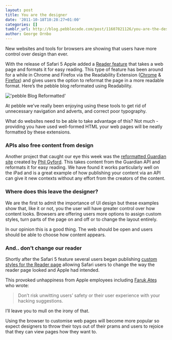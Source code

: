 ```yaml
---
layout: post
title: You are the designer
date: '2011-10-18T10:28:27+01:00'
categories: []
tumblr_url: http://blog.pebblecode.com/post/11607821126/you-are-the-designer
author: George Ornbo
---
```

<p>New websites and tools for browsers are showing that users have more control over design than ever.</p>

<p>With the release of Safari 5 Apple added a <a href="http://www.apple.com/safari/whats-new.html#reader">Reader feature</a> that takes a web page and formats it for easy reading. This type of feature has been around for a while in Chrome and Firefox via the Readability Extension (<a href="https://chrome.google.com/extensions/detail/jggheggpdocamneaacmfoipeehedigia?hl=en">Chrome</a> &amp; <a href="https://addons.mozilla.org/en-US/firefox/addon/46442/">Firefox</a>) and gives users the option to reformat the page in a more readable format. Here&rsquo;s the pebble blog reformated using Readability.</p>

<p><img src="http://media.tumblr.com/tumblr_l41z0k3U7d1qz7kgs.jpg" alt="'pebble Blog Reformatted'"/></p>

<p>At pebble we&rsquo;ve really been enjoying using these tools to get rid of unnecessary navigation and adverts, and correct poor typography.</p>

<p>What do websites need to be able to take advantage of this? Not much - providing you have used well-formed HTML your web pages will be neatly formatted by these extensions.</p>

<h3>APIs also free content from design</h3>

<p>Another project that caught our eye this week was the <a href="http://guardian.gyford.com/">reformatted Guardian site</a> created by <a href="http://www.gyford.com/">Phil Gyford</a>. This takes content from the Guardian API and reformats it for easy reading. We have found it works particularly well on the iPad and is a great example of how publishing your content via an API can give it new contexts without any effort from the creators of the content.</p>

<h3>Where does this leave the designer?</h3>

<p>We are the first to admit the importance of UI design but these examples show that, like it or not, you the user will have greater control over how content looks. Browsers are offering users more options to assign custom styles, turn parts of the page on and off or to change the layout entirely.</p>

<p>In our opinion this is a good thing. The web should be open and users should be able to choose how content appears.</p>

<h3>And.. don&rsquo;t change our reader</h3>

<p>Shortly after the Safari 5 feature several users began publishing <a href="http://brettterpstra.com/2010/06/12/safari-reader-antique-hack/">custom styles for the Reader page</a> allowing Safari users to change the way the reader page looked and Apple had intended.</p>

<p>This provoked unhappiness from Apple employees including <a href="http://farukat.es/journal/2010/06/456-stop-hacking-safari-reader">Faruk Ateş</a> who wrote:</p>

<blockquote>
  <p>Don&rsquo;t risk unwitting users&rsquo; safety or their user experience with your hacking suggestions.</p>
</blockquote>

<p>I&rsquo;ll leave you to mull on the irony of that.</p>

<p>Using the browser to customise web pages will become more popular so expect designers to throw their toys out of their prams and users to rejoice that they can view pages how they want to.</p>
